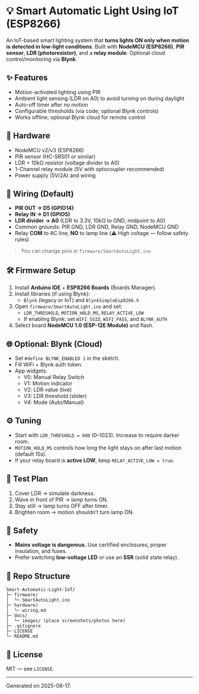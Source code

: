 # 💡 Smart Automatic Light Using IoT (ESP8266)

An IoT-based smart lighting system that **turns lights ON only when motion is detected in low-light conditions**.
Built with **NodeMCU (ESP8266)**, **PIR sensor**, **LDR (photoresistor)**, and a **relay module**. Optional
cloud control/monitoring via **Blynk**.

## ✨ Features
- Motion-activated lighting using PIR
- Ambient light sensing (LDR on A0) to avoid turning on during daylight
- Auto-off timer after no motion
- Configurable thresholds (via code; optional Blynk controls)
- Works offline; optional Blynk cloud for remote control

## 🧰 Hardware
- NodeMCU v2/v3 (ESP8266)
- PIR sensor (HC-SR501 or similar)
- LDR + 10kΩ resistor (voltage divider to A0)
- 1-Channel relay module (5V with optocoupler recommended)
- Power supply (5V/2A) and wiring

## 🔌 Wiring (Default)
- **PIR OUT → D5 (GPIO14)**
- **Relay IN → D1 (GPIO5)**
- **LDR divider → A0** (LDR to 3.3V, 10kΩ to GND, midpoint to A0)
- Common grounds: PIR GND, LDR GND, Relay GND, NodeMCU GND
- Relay **COM** to AC line; **NO** to lamp line (⚠️ High voltage — follow safety rules)

> You can change pins in `firmware/SmartAutoLight.ino`

## 🛠️ Firmware Setup
1. Install **Arduino IDE** + **ESP8266 Boards** (Boards Manager).
2. Install libraries (if using Blynk):
   - `Blynk` (legacy or IoT) and `BlynkSimpleEsp8266.h`
3. Open `firmware/SmartAutoLight.ino` and set:
   - `LDR_THRESHOLD`, `MOTION_HOLD_MS`, `RELAY_ACTIVE_LOW`
   - If enabling Blynk: set `WIFI_SSID`, `WIFI_PASS`, and `BLYNK_AUTH`
4. Select board **NodeMCU 1.0 (ESP-12E Module)** and flash.

## 🌐 Optional: Blynk (Cloud)
- Set `#define BLYNK_ENABLED 1` in the sketch.
- Fill WiFi + Blynk auth token.
- App widgets:
  - V0: Manual Relay Switch
  - V1: Motion indicator
  - V2: LDR value (live)
  - V3: LDR threshold (slider)
  - V4: Mode (Auto/Manual)

## ⚙️ Tuning
- Start with `LDR_THRESHOLD = 600` (0–1023). Increase to require darker room.
- `MOTION_HOLD_MS` controls how long the light stays on after last motion (default 15s).
- If your relay board is **active LOW**, keep `RELAY_ACTIVE_LOW = true`.

## 🧪 Test Plan
1. Cover LDR → simulate darkness.
2. Wave in front of PIR → lamp turns ON.
3. Stay still → lamp turns OFF after timer.
4. Brighten room → motion shouldn’t turn lamp ON.

## 🧯 Safety
- **Mains voltage is dangerous.** Use certified enclosures, proper insulation, and fuses.
- Prefer switching **low-voltage LED** or use an **SSR** (solid state relay).

## 📁 Repo Structure
```
Smart-Automatic-Light-IoT/
├─ firmware/
│  └─ SmartAutoLight.ino
├─ hardware/
│  └─ wiring.md
├─ docs/
│  └─ images/ (place screenshots/photos here)
├─ .gitignore
├─ LICENSE
└─ README.md
```

## 📜 License
MIT — see `LICENSE`.

---
Generated on 2025-08-17.
